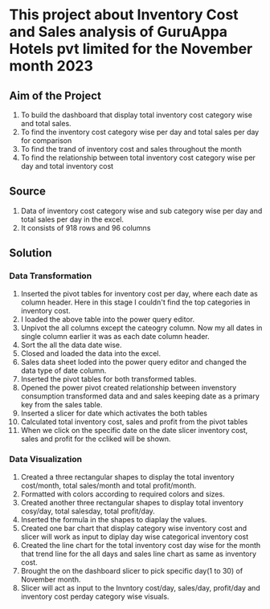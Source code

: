 # This project about Inventory Cost and Sales analysis of GuruAppa Hotels pvt limited for the November month 2023
## Aim of the Project
1. To build the dashboard that display total inventory cost category wise and total sales.
2. To find the inventory cost category wise per day and total sales per day for comparison
3. To find the trand of inventory cost and sales throughout the month
4. To find the relationship between total inventory cost category wise per day and total inventory cost

## Source
1. Data of inventory cost category wise and sub category wise per day and total sales per day in the excel.
2. It consists of 918 rows and 96 columns


## Solution
### Data Transformation
1. Inserted the pivot tables for inventory cost per day, where each date as column header. Here in this stage I couldn't find the top categories in inventory cost.
2. I loaded the above table into the power query editor.
3. Unpivot the all columns except the cateogry column. Now my all dates in single column earlier it was as each date column header.
4. Sort the all the data date wise.
5. Closed and loaded the data into the excel.
6. Sales data sheet loded into the power query editor and changed the data type of date column.
7. Inserted the pivot tables for both transformed tables.
8. Opened the power pivot created relationship between invenstory consumption transformed data and and sales keeping date as a primary key from the sales table.
9. Inserted a slicer for date which activates the both tables
10. Calculated total inventory cost, sales and profit from the pivot tables
11. When we click on the specific date on the date slicer inventory cost, sales and profit for the ccliked will be shown.
### Data Visualization
1. Created a three rectangular shapes to display the total inventory cost/month, total sales/month and total profit/month.
2. Formatted with colors according to required colors and sizes.
3. Created another three rectangular shapes to display total inventory cosy/day, total salesday, total profit/day.
4. Inserted the formula in the shapes to diaplay the values.
5. Created one bar chart that display category wise inventory cost and slicer will work as input to diplay day wise categorical inventory cost
6. Created the line chart for the total inventory cost day wise for the month that trend line for the all days and sales line chart as same as inventory cost.
7. Brought the on the dashboard slicer to pick specific day(1 to 30) of November month.
8. Slicer will act as input to the Invntory cost/day, sales/day, profit/day and inventory cost perday category wise visuals.
  


